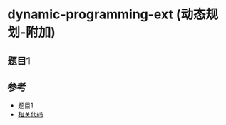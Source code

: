 # dynamic-programming-ext (动态规划-附加)

## 题目1

## 参考

- 题目1
- [相关代码](../../code/Algorithm/dynamic-programming.js)


